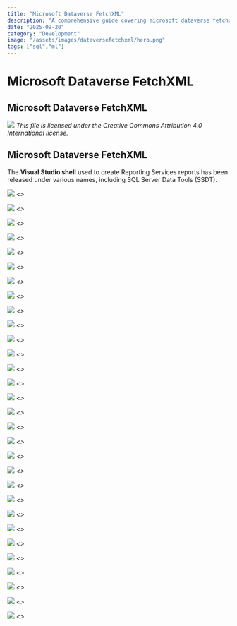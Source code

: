 ```yaml
---
title: "Microsoft Dataverse FetchXML"
description: "A comprehensive guide covering microsoft dataverse fetchxml"
date: "2025-09-20"
category: "Development"
image: "/assets/images/dataversefetchxml/hero.png"
tags: ["sql","ml"]
---
```


# Microsoft Dataverse FetchXML

## Microsoft Dataverse FetchXML

![](/assets/images/dataversefetchxml/office-365-icon-500x500.png)
*This file is licensed under the Creative Commons Attribution 4.0 International license.*


## Microsoft Dataverse FetchXML

The **Visual Studio shell** used to create Reporting Services reports has been released under various names, including SQL Server Data Tools (SSDT).

![](/assets/images/dataversefetchxml/screenshot-2024-05-07-at-6.10.15pm-1836x1062.png)
*<<COMMENT>>*

![](/assets/images/dataversefetchxml/screenshot-2024-05-07-at-6.10.15pm-1836x1062.png)
*<<COMMENT>>*

![](/assets/images/dataversefetchxml/screenshot-2024-05-07-at-6.10.15pm-1836x1062.png)
*<<COMMENT>>*

![](/assets/images/dataversefetchxml/screenshot-2024-05-07-at-6.10.15pm-1836x1062.png)
*<<COMMENT>>*

![](/assets/images/dataversefetchxml/screenshot-2024-05-07-at-6.10.15pm-1836x1062.png)
*<<COMMENT>>*

![](/assets/images/dataversefetchxml/screenshot-2024-05-07-at-6.10.15pm-1836x1062.png)
*<<COMMENT>>*

![](/assets/images/dataversefetchxml/screenshot-2024-05-07-at-6.10.15pm-1836x1062.png)
*<<COMMENT>>*

![](/assets/images/dataversefetchxml/screenshot-2024-05-07-at-6.10.15pm-1836x1062.png)
*<<COMMENT>>*

![](/assets/images/dataversefetchxml/screenshot-2024-05-07-at-6.10.15pm-1836x1062.png)
*<<COMMENT>>*

![](/assets/images/dataversefetchxml/screenshot-2024-05-07-at-6.10.15pm-1836x1062.png)
*<<COMMENT>>*

![](/assets/images/dataversefetchxml/screenshot-2024-05-07-at-6.10.15pm-1836x1062.png)
*<<COMMENT>>*

![](/assets/images/dataversefetchxml/screenshot-2024-05-07-at-6.10.15pm-1836x1062.png)
*<<COMMENT>>*

![](/assets/images/dataversefetchxml/screenshot-2024-05-07-at-6.10.15pm-1836x1062.png)
*<<COMMENT>>*

![](/assets/images/dataversefetchxml/screenshot-2024-05-07-at-6.10.15pm-1836x1062.png)
*<<COMMENT>>*

![](/assets/images/dataversefetchxml/screenshot-2024-05-07-at-6.10.15pm-1836x1062.png)
*<<COMMENT>>*

![](/assets/images/dataversefetchxml/screenshot-2024-05-07-at-6.10.15pm-1836x1062.png)
*<<COMMENT>>*

![](/assets/images/dataversefetchxml/screenshot-2024-05-07-at-6.10.15pm-1836x1062.png)
*<<COMMENT>>*

![](/assets/images/dataversefetchxml/screenshot-2024-05-07-at-6.10.15pm-1836x1062.png)
*<<COMMENT>>*

![](/assets/images/dataversefetchxml/screenshot-2024-05-07-at-6.10.15pm-1836x1062.png)
*<<COMMENT>>*

![](/assets/images/dataversefetchxml/screenshot-2024-05-07-at-6.10.15pm-1836x1062.png)
*<<COMMENT>>*

![](/assets/images/dataversefetchxml/screenshot-2024-05-07-at-6.10.15pm-1836x1062.png)
*<<COMMENT>>*

![](/assets/images/dataversefetchxml/screenshot-2024-05-07-at-6.10.15pm-1836x1062.png)
*<<COMMENT>>*

![](/assets/images/dataversefetchxml/screenshot-2024-05-07-at-6.10.15pm-1836x1062.png)
*<<COMMENT>>*

![](/assets/images/dataversefetchxml/screenshot-2024-05-07-at-6.10.15pm-1836x1062.png)
*<<COMMENT>>*

![](/assets/images/dataversefetchxml/screenshot-2024-05-07-at-6.10.15pm-1836x1062.png)
*<<COMMENT>>*

![](/assets/images/dataversefetchxml/screenshot-2024-05-07-at-6.10.15pm-1836x1062.png)
*<<COMMENT>>*

![](/assets/images/dataversefetchxml/screenshot-2024-05-07-at-6.10.15pm-1836x1062.png)
*<<COMMENT>>*

![](/assets/images/dataversefetchxml/screenshot-2024-05-07-at-6.10.15pm-1836x1062.png)
*<<COMMENT>>*

![](/assets/images/dataversefetchxml/screenshot-2024-05-07-at-6.10.15pm-1836x1062.png)
*<<COMMENT>>*

![](/assets/images/dataversefetchxml/screenshot-2024-05-07-at-6.10.15pm-1836x1062.png)
*<<COMMENT>>*
